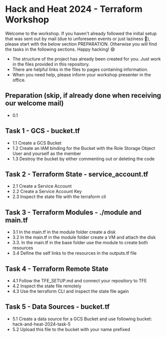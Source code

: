 # Hack and Heat 2024 - Terraform Workshop

Welcome to the workshop. If you haven't already followed the initial setup that was sent out by mail (due to unforeseen events or just laziness 🦥), please start with the below section PREPARATION. Otherwise you will find the tasks in the following sections. Happy hacking! 😄

- The structure of the project has already been created for you. Just work in the files provided in this repository. 
- There are helpful links in the files to pages containing information.
- When you need help, please inform your workshop presenter in the office.

## Preparation (skip, if already done when receiving our welcome mail)
- 0.1 

## Task 1 - GCS - bucket.tf
- 1.1 Create a GCS Bucket
- 1.2 Create an IAM binding for the Bucket with the Role Storage Object User and yourself as the member
- 1.3 Destroy the bucket by either commenting out or deleting the code

## Task 2 - Terraform State - service_account.tf
- 2.1 Create a Service Account
- 2.2 Create a Service Account Key
- 2.3 Inspect the state file with the terraform cli

## Task 3 - Terraform Modules - ./module and main.tf
- 3.1 In the main.tf in the module folder create a disk
- 3.2 In the main.tf in the module folder create a VM and attach the disk
- 3.3. In the main.tf in the base folder use the module to create both resources
- 3.4 Define the self links to the resources in the outputs.tf file
  
## Task 4 - Terraform Remote State
- 4.1 Follow the TFE_SETUP.md and connect your repository to TFE
- 4.2 Inspect the state file remotely
- 4.3 Use the terraform CLI and inspect the state file again
  
## Task 5 - Data Sources - bucket.tf
- 5.1 Create a data source for a GCS Bucket and use following bucket: hack-and-heat-2024-task-5
- 5.2 Upload this file to the bucket with your name prefixed
